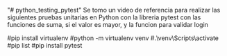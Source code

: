 "# python_testing_pytest" 
Se tomo un video de referencia para realizar las siguientes pruebas unitarias en Python con la libreria pytest
con las funciones de suma, si el valor es mayor, y la funcion para validar login

#pip install virtualenv
#python -m virtualenv venv
#.\venv\Scripts\activate
#pip list
#pip install pytest
